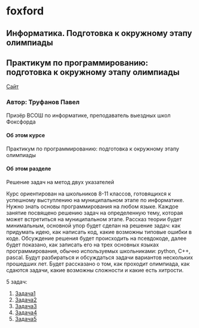 # foxford
## Информатика. Подготовка к окружному этапу олимпиады ##

## Практикум по программированию: подготовка к окружному этапу олимпиады ##

<p>
    <a href="https://foxford.ru/courses/995/lessons/28399">Сайт</a>
</p>

### Автор: Труфанов Павел ###
Призёр ВСОШ по информатике, преподаватель выездных школ Фоксфорда
 
#### Об этом курсе ####
Практикум по программированию: подготовка к окружному этапу олимпиады

#### Об этом разделе ####
Решение задач на метод двух указателей

Курс ориентирован на школьников 8-11 классов, готовящихся к успешному выступлению на муниципальном этапе по информатике. Нужно знать основы программирования на любом языке.
Каждое занятие посвящено решению задач на определенную тему, которая может встретиться на муниципальном этапе. Рассказ теории будет минимальным, основной упор будет сделан на решение задач: как придумать идею, как написать код, какие возможны типовые ошибки в коде. Обсуждение решения будет происходить на псевдокоде, далее будет показано, как записать его на трех основных языках программирования, обычно используемых школьниками: python, C++, pascal.
Будут разбираться и обсуждаться задачи вариантов нескольких прошедших лет.
Будет рассказано о том, как проходит олимпиада, как сдаются задачи, какие возможны сложности и какие есть хитрости.

5 задач:
1. [Задача1](https://github.com/andrewbudo/foxford/tree/master/1.city/Course.1_6.Pointers/Task1)
2. [Задача2](https://github.com/andrewbudo/foxford/tree/master/1.city/Course.1_6.Pointers/Task2)
3. [Задача3](https://github.com/andrewbudo/foxford/tree/master/1.city/Course.1_6.Pointers/Task3)
4. [Задача4](https://github.com/andrewbudo/foxford/tree/master/1.city/Course.1_6.Pointers/Task4)
5. [Задача5](https://github.com/andrewbudo/foxford/tree/master/1.city/Course.1_6.Pointers/Task5)
